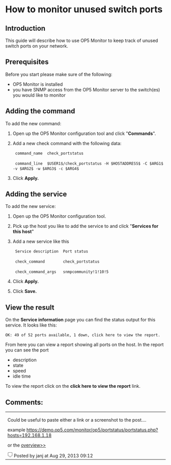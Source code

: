 # How to monitor unused switch ports

## **Introduction**

This guide will describe how to use OP5 Monitor to keep track of unused switch ports on your network.

## **Prerequisites**

Before you start please make sure of the following:

- OP5 Monitor is installed
- you have SNMP access from the OP5 Monitor server to the switch(es) you would like to monitor

## **Adding the command**

To add the new command:

1. Open up the OP5 Monitor configuration tool and click "**Commands**".
2. Add a new check command with the following data:

        command_name  check_portstatus

        command_line  $USER1$/check_portstatus -H $HOSTADDRESS$ -C $ARG1$ -v $ARG2$ -w $ARG3$ -c $ARG4$

3. Click **Apply.**

## **Adding the service**

To add the new service:

1. Open up the OP5 Monitor configuration tool.
2. Pick up the host you like to add the service to and click "**Services for this host**"
3. Add a new service like this

        Service description  Port status

        check_command        check_portstatus

        check_command_args   snmpcommunity!1!10!5

4. Click **Apply.**
5. Click **Save.**

## **View the result**

On the **Service information** page you can find the status output for this service. It looks like this:

    OK: 49 of 52 ports available, 1 down, click here to view the report.

From here you can view a report showing all ports on the host. In the report you can see the port

- description
- state
- speed
- idle time

To view the report click on the **click here to view the report** link.

## Comments:

<table>
<colgroup>
<col width="25%" />
<col width="25%" />
<col width="25%" />
<col width="25%" />
</colgroup>
<tbody>
<tr class="odd">
<td align="left"><p>Could be useful to paste either a link or a screenshot to the post....</p>
<p>example <a href="https://demo.op5.com/monitor/op5/portstatus/portstatus.php?hosts=192.168.1.18">https://demo.op5.com/monitor/op5/portstatus/portstatus.php?hosts=192.168.1.18</a></p>
<p>or the <a href="https://demo.op5.com/monitor/index.php/listview?q=%5Bservices%5D%20description%20~~%20%22ports%22%20or%20display_name%20~~%20%22ports%22%20or%20host.name%20~~%20%22ports%22%20or%20host.address%20~~%20%22ports%22%20or%20host.alias%20~~%20%22ports%22%20or%20plugin_output%20~~%20%22ports%22">overview&gt;&gt;</a></p>
<img src="images/icons/contenttypes/comment_16.png" /> Posted by janj at Aug 29, 2013 09:12</td>
</tr>
</tbody>
</table>
